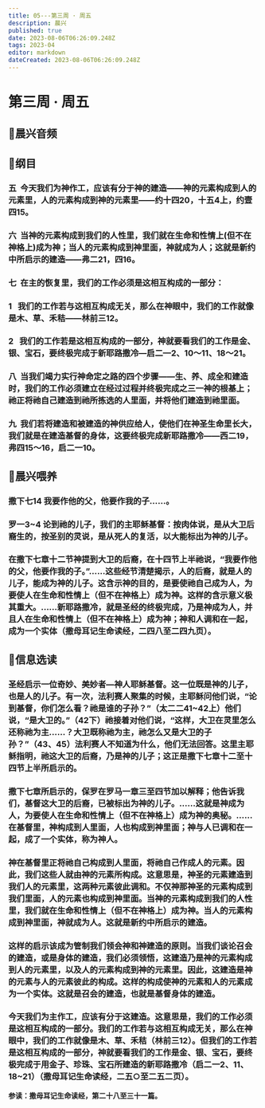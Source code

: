 ```yaml
---
title: 05---第三周 · 周五
description: 晨兴
published: true
date: 2023-08-06T06:26:09.248Z
tags: 2023-04
editor: markdown
dateCreated: 2023-08-06T06:26:09.248Z
---
```


# 第三周 · 周五
## 🎵晨兴音频

## 📖纲目

### 五  今天我们为神作工，应该有分于神的建造——神的元素构成到人的元素里，人的元素构成到神的元素里——约十四20，十五4上，约壹四15。

### 六  当神的元素构成到我们的人性里，我们就在生命和性情上(但不在神格上)成为神；当人的元素构成到神里面，神就成为人；这就是新约中所启示的建造——弗二21，四16。

### 七  在主的恢复里，我们的工作必须是这相互构成的一部分：

### 1   我们的工作若与这相互构成无关，那么在神眼中，我们的工作就像是木、草、禾秸——林前三12。

### 2   我们的工作若是这相互构成的一部分，神就要看我们的工作是金、银、宝石，要终极完成于新耶路撒冷—启二—2、10～11、18～21。

### 八  当我们竭力实行神命定之路的四个步骤——生、养、成全和建造时，我们的工作必须建立在经过过程并终极完成之三一神的根基上；祂正将祂自己建造到祂所拣选的人里面，并将他们建造到祂里面。

### 九  我们若将建造和被建造的神供应给人，使他们在神圣生命里长大，我们就是在建造基督的身体，这要终极完成新耶路撒冷——西二19，弗四15～16，启二一10。

## 📖晨兴喂养

### **撒下七14    我要作他的父，他要作我的子……。**

### **罗一3~4    论到祂的儿子，我们的主耶稣基督：按肉体说，是从大卫后裔生的，按圣别的灵说，是从死人的复活，以大能标出为神的儿子。**

### 在撒下七章十二节神提到大卫的后裔，在十四节上半祂说，“我要作他的父，他要作我的子。”……这些经节清楚揭示，人的后裔，就是人的儿子，能成为神的儿子。这含示神的目的，是要使祂自己成为人，为要使人在生命和性情上（但不在神格上）成为神。这样的含示意义极其重大。……新耶路撒冷，就是圣经的终极完成，乃是神成为人，并且人在生命和性情上（但不在神格上）成为神；神和人调和在一起，成为一个实体（撒母耳记生命读经，二四八至二四九页）。

## 📖信息选读

### 圣经启示一位奇妙、美妙者—神人耶稣基督。这一位既是神的儿子，也是人的儿子。有一次，法利赛人聚集的时候，主耶稣问他们说，“论到基督，你们怎么看？祂是谁的子孙？”（太二二41~42上）他们说，“是大卫的。”（42下）祂接着对他们说，“这样，大卫在灵里怎么还称祂为主……？大卫既称祂为主，祂怎么又是大卫的子孙？”（43、45）法利赛人不知道为什么，他们无法回答。这里主耶稣指明，祂这大卫的后裔，乃是神的儿子；这正是撒下七章十二至十四节上半所启示的。

### 撒下七章所启示的，保罗在罗马一章三至四节加以解释；他告诉我们，基督这大卫的后裔，已被标出为神的儿子。……这就是神成为人，为要使人在生命和性情上（但不在神格上）成为神的奥秘。……在基督里，神构成到人里面，人也构成到神里面；神与人已调和在一起，成了一个实体，称为神人。

### 神在基督里正将祂自己构成到人里面，将祂自己作成人的元素。因此，我们这些人就由神的元素所构成。这意思是，神圣的元素建造到我们人的元素里，这两种元素彼此调和。不仅神那神圣的元素构成到我们里面，人的元素也构成到神里面。当神的元素构成到我们的人性里，我们就在生命和性情上（但不在神格上）成为神。当人的元素构成到神里面，神就成为人。这就是新约中所启示的建造。

### 这样的启示该成为管制我们领会神和神建造的原则。当我们谈论召会的建造，或是身体的建造，我们必须领悟，这建造乃是神的元素构成到人的元素里，以及人的元素构成到神的元素里。因此，这建造是神的元素与人的元素彼此的构成。这样的构成使神的元素和人的元素成为一个实体。这就是召会的建造，也就是基督身体的建造。

### 今天我们为主作工，应该有分于这建造。这意思是，我们的工作必须是这相互构成的一部分。我们的工作若与这相互构成无关，那么在神眼中，我们的工作就像是木、草、禾秸（林前三12）。但我们的工作若是这相互构成的一部分，神就要看我们的工作是金、银、宝石，要终极完成于用金子、珍珠、宝石所建造的新耶路撒冷（启二一2、11、18~21）（撒母耳记生命读经，二五○至二五二页）。

**参读：撒母耳记生命读经，第二十八至三十一篇。**
<!-- Google tag (gtag.js) -->
<script async src="https://www.googletagmanager.com/gtag/js?id=G-1P8709Z16T"></script>
<script>
  window.dataLayer = window.dataLayer || [];
  function gtag(){dataLayer.push(arguments);}
  gtag('js', new Date());

  gtag('config', 'G-1P8709Z16T');
</script>